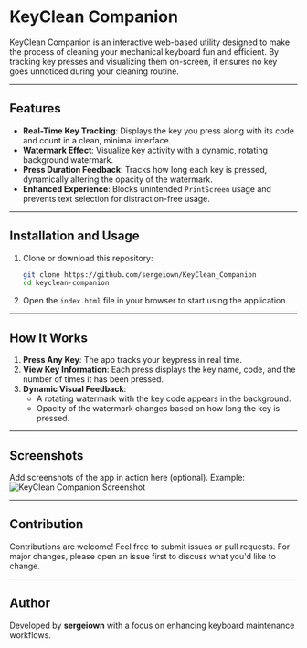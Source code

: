 # KeyClean Companion

KeyClean Companion is an interactive web-based utility designed to make the process of cleaning your mechanical keyboard fun and efficient. By tracking key presses and visualizing them on-screen, it ensures no key goes unnoticed during your cleaning routine.

---

## Features
- **Real-Time Key Tracking**: Displays the key you press along with its code and count in a clean, minimal interface.
- **Watermark Effect**: Visualize key activity with a dynamic, rotating background watermark.
- **Press Duration Feedback**: Tracks how long each key is pressed, dynamically altering the opacity of the watermark.
- **Enhanced Experience**: Blocks unintended `PrintScreen` usage and prevents text selection for distraction-free usage.

---

## Installation and Usage
1. Clone or download this repository:
   ```bash
   git clone https://github.com/sergeiown/KeyClean_Companion
   cd keyclean-companion
2. Open the `index.html` file in your browser to start using the application.

---

## How It Works
1. **Press Any Key**: The app tracks your keypress in real time.
2. **View Key Information**: Each press displays the key name, code, and the number of times it has been pressed.
3. **Dynamic Visual Feedback**:
   - A rotating watermark with the key code appears in the background.
   - Opacity of the watermark changes based on how long the key is pressed.

---

## Screenshots
Add screenshots of the app in action here (optional). Example:
![KeyClean Companion Screenshot](https://via.placeholder.com/800x400.png?text=Screenshot+Placeholder)

---

## Contribution
Contributions are welcome! Feel free to submit issues or pull requests. For major changes, please open an issue first to discuss what you'd like to change.


---

## Author
Developed by **sergeiown** with a focus on enhancing keyboard maintenance workflows.

